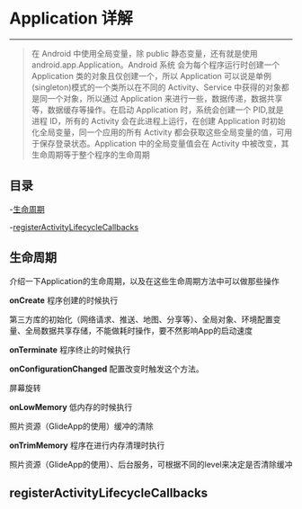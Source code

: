 # Application 详解

---

> 在 Android 中使用全局变量，除 public 静态变量，还有就是使用 android.app.Application。Android 系统 会为每个程序运行时创建一个 Application 类的对象且仅创建一个，所以 Application 可以说是单例 (singleton)模式的一个类所以在不同的 Activity、Service 中获得的对象都是同一个对象，所以通过 Application 来进行一些，数据传递，数据共享等，数据缓存等操作。在启动 Application 时，系统会创建一个 PID,就是 进程 ID，所有的 Activity 会在此进程上运行，在创建 Application 时初始化全局变量，同一个应用的所有 Activity 都会获取这些全局变量的值，可用于保存登录状态。Application 中的全局变量值会在 Activity 中被改变，其生命周期等于整个程序的生命周期

## 目录

-[生命周期](#生命周期)

-[registerActivityLifecycleCallbacks](#registerActivityLifecycleCallbacks)

## 生命周期

介绍一下Application的生命周期，以及在这些生命周期方法中可以做那些操作

**onCreate**
程序创建的时候执行

第三方库的初始化（网络请求、推送、地图、分享等）、全局对象、环境配置变量、全局数据共享存储，不能做耗时操作，要不然影响App的启动速度

**onTerminate**
程序终止的时候执行

**onConfigurationChanged**
配置改变时触发这个方法。

屏幕旋转

**onLowMemory**
低内存的时候执行

照片资源（GlideApp的使用）缓冲的清除

**onTrimMemory**
程序在进行内存清理时执行

照片资源（GlideApp的使用）、后台服务，可根据不同的level来决定是否清除缓冲

## registerActivityLifecycleCallbacks

